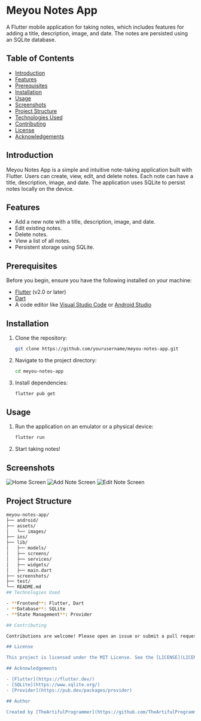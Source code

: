 # Meyou Notes App

A Flutter mobile application for taking notes, which includes features for adding a title, description, image, and date. The notes are persisted using an SQLite database.

## Table of Contents

- [Introduction](#introduction)
- [Features](#features)
- [Prerequisites](#prerequisites)
- [Installation](#installation)
- [Usage](#usage)
- [Screenshots](#screenshots)
- [Project Structure](#project-structure)
- [Technologies Used](#technologies-used)
- [Contributing](#contributing)
- [License](#license)
- [Acknowledgements](#acknowledgements)

## Introduction

Meyou Notes App is a simple and intuitive note-taking application built with Flutter. Users can create, view, edit, and delete notes. Each note can have a title, description, image, and date. The application uses SQLite to persist notes locally on the device.

## Features

- Add a new note with a title, description, image, and date.
- Edit existing notes.
- Delete notes.
- View a list of all notes.
- Persistent storage using SQLite.

## Prerequisites

Before you begin, ensure you have the following installed on your machine:

- [Flutter](https://flutter.dev/) (v2.0 or later)
- [Dart](https://dart.dev/)
- A code editor like [Visual Studio Code](https://code.visualstudio.com/) or [Android Studio](https://developer.android.com/studio)

## Installation

1. Clone the repository:

    ```bash
    git clone https://github.com/yourusername/meyou-notes-app.git
    ```

2. Navigate to the project directory:

    ```bash
    cd meyou-notes-app
    ```

3. Install dependencies:

    ```bash
    flutter pub get
    ```

## Usage

1. Run the application on an emulator or a physical device:

    ```bash
    flutter run
    ```

2. Start taking notes!

## Screenshots

![Home Screen](screenshots/home_screen.png)
![Add Note Screen](screenshots/add_note_screen.png)
![Edit Note Screen](screenshots/edit_note_screen.png)

## Project Structure

```bash
meyou-notes-app/
├── android/
├── assets/
│   └── images/
├── ios/
├── lib/
│   ├── models/
│   ├── screens/
│   ├── services/
│   ├── widgets/
│   ├── main.dart
├── screenshots/
├── test/
└── README.md
## Technologies Used

- **Frontend**: Flutter, Dart
- **Database**: SQLite
- **State Management**: Provider

## Contributing

Contributions are welcome! Please open an issue or submit a pull request if you'd like to contribute to this project.

## License

This project is licensed under the MIT License. See the [LICENSE](LICENSE) file for details.

## Acknowledgements

- [Flutter](https://flutter.dev/)
- [SQLite](https://www.sqlite.org/)
- [Provider](https://pub.dev/packages/provider)

## Author

Created by [TheArtifulProgrammer](https://github.com/TheArtifulProgrammer). If you found this project helpful or interesting, please give it a ⭐ on [GitHub](https://github.com/yourusername/meyou-notes-app)!
